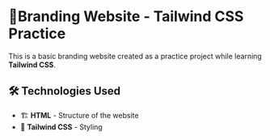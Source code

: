 # 🌟Branding Website - Tailwind CSS Practice  

This is a basic branding website created as a practice project while learning **Tailwind CSS**.

## 🛠 Technologies Used  
- 🏗️ **HTML** - Structure of the website  
- 🎨 **Tailwind CSS** - Styling 

